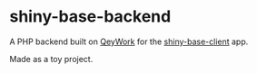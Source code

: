 # shiny-base-backend

A PHP backend built on [QeyWork](https://github.com/mathe-botond/qey-work) for the [shiny-base-client](https://github.com/mathe-botond/shiny-base-client) app.

Made as a toy project.
